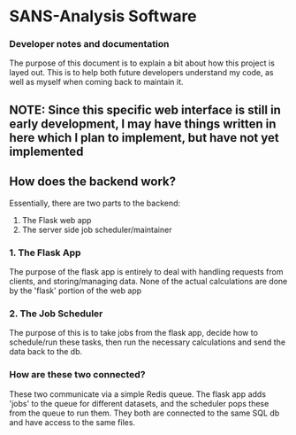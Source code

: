 # SANS-Analysis Software
### Developer notes and documentation
The purpose of this document is to explain a bit about how this project is layed out.
This is to help both future developers understand my code, as well as myself when coming back to maintain it.

## NOTE: Since this specific web interface is still in early development, I may have things written in here which I plan to implement, but have not yet implemented

## How does the backend work?
Essentially, there are two parts to the backend:
1. The Flask web app
2. The server side job scheduler/maintainer

### 1. The Flask App
The purpose of the flask app is entirely to deal with handling requests from clients, and storing/managing data. None of the actual calculations are done by the 'flask' portion of the web app

### 2. The Job Scheduler
The purpose of this is to take jobs from the flask app, decide how to schedule/run these tasks, then run the necessary calculations and send the data back to the db.

### How are these two connected?
These two communicate via a simple Redis queue. The flask app adds 'jobs' to the queue for different datasets, and the scheduler pops these from the queue to run them. They both are connected to the same SQL db and have access to the same files.

